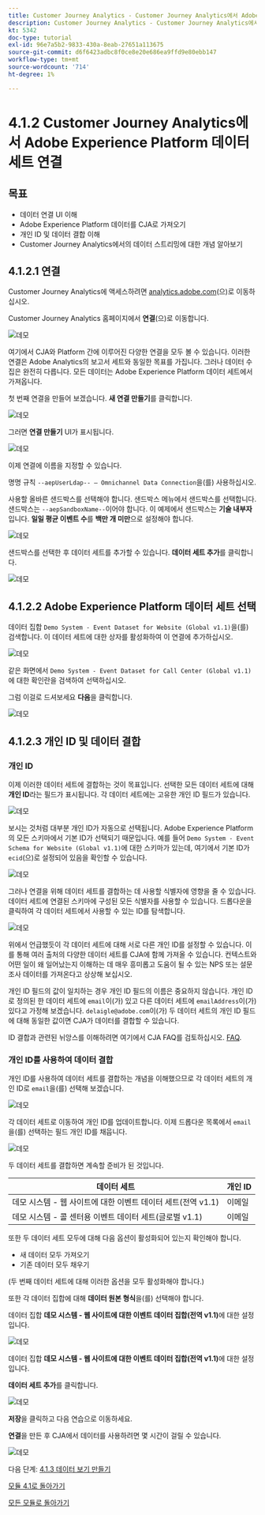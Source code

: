 ```yaml
---
title: Customer Journey Analytics - Customer Journey Analytics에서 Adobe Experience Platform 데이터 세트 연결
description: Customer Journey Analytics - Customer Journey Analytics에서 Adobe Experience Platform 데이터 세트 연결
kt: 5342
doc-type: tutorial
exl-id: 96e7a5b2-9833-430a-8eab-27651a113675
source-git-commit: d6f6423adbc8f0ce8e20e686ea9ffd9e80ebb147
workflow-type: tm+mt
source-wordcount: '714'
ht-degree: 1%

---
```


# 4.1.2 Customer Journey Analytics에서 Adobe Experience Platform 데이터 세트 연결

## 목표

- 데이터 연결 UI 이해
- Adobe Experience Platform 데이터를 CJA로 가져오기
- 개인 ID 및 데이터 결합 이해
- Customer Journey Analytics에서의 데이터 스트리밍에 대한 개념 알아보기

## 4.1.2.1 연결

Customer Journey Analytics에 액세스하려면 [analytics.adobe.com](https://analytics.adobe.com)(으)로 이동하십시오.

Customer Journey Analytics 홈페이지에서 **연결**(으)로 이동합니다.

![데모](./images/cja2.png)

여기에서 CJA와 Platform 간에 이루어진 다양한 연결을 모두 볼 수 있습니다. 이러한 연결은 Adobe Analytics의 보고서 세트와 동일한 목표를 가집니다. 그러나 데이터 수집은 완전히 다릅니다. 모든 데이터는 Adobe Experience Platform 데이터 세트에서 가져옵니다.

첫 번째 연결을 만들어 보겠습니다. **새 연결 만들기**&#x200B;를 클릭합니다.

![데모](./images/cja4.png)

그러면 **연결 만들기** UI가 표시됩니다.

![데모](./images/cja5.png)

이제 연결에 이름을 지정할 수 있습니다.

명명 규칙 `--aepUserLdap-- – Omnichannel Data Connection`을(를) 사용하십시오.

사용할 올바른 샌드박스를 선택해야 합니다. 샌드박스 메뉴에서 샌드박스를 선택합니다. 샌드박스는 `--aepSandboxName--`이어야 합니다. 이 예제에서 샌드박스는 **기술 내부자**&#x200B;입니다. **일일 평균 이벤트 수**&#x200B;를 **백만 개 미만**&#x200B;으로 설정해야 합니다.

![데모](./images/cjasb.png)

샌드박스를 선택한 후 데이터 세트를 추가할 수 있습니다. **데이터 세트 추가**&#x200B;를 클릭합니다.

![데모](./images/cjasb1.png)

## 4.1.2.2 Adobe Experience Platform 데이터 세트 선택

데이터 집합 `Demo System - Event Dataset for Website (Global v1.1)`을(를) 검색합니다. 이 데이터 세트에 대한 상자를 활성화하여 이 연결에 추가하십시오.

![데모](./images/cja7.png)

같은 화면에서 `Demo System - Event Dataset for Call Center (Global v1.1)`에 대한 확인란을 검색하여 선택하십시오.

그럼 이걸로 드셔보세요 **다음**&#x200B;을 클릭합니다.

![데모](./images/cja9.png)

## 4.1.2.3 개인 ID 및 데이터 결합

### 개인 ID

이제 이러한 데이터 세트에 결합하는 것이 목표입니다. 선택한 모든 데이터 세트에 대해 **개인 ID**&#x200B;라는 필드가 표시됩니다. 각 데이터 세트에는 고유한 개인 ID 필드가 있습니다.

![데모](./images/cja11.png)

보시는 것처럼 대부분 개인 ID가 자동으로 선택됩니다. Adobe Experience Platform의 모든 스키마에서 기본 ID가 선택되기 때문입니다. 예를 들어 `Demo System - Event Schema for Website (Global v1.1)`에 대한 스키마가 있는데, 여기에서 기본 ID가 `ecid`(으)로 설정되어 있음을 확인할 수 있습니다.

![데모](./images/cja13.png)

그러나 연결을 위해 데이터 세트를 결합하는 데 사용할 식별자에 영향을 줄 수 있습니다. 데이터 세트에 연결된 스키마에 구성된 모든 식별자를 사용할 수 있습니다. 드롭다운을 클릭하여 각 데이터 세트에서 사용할 수 있는 ID를 탐색합니다.

![데모](./images/cja14.png)

위에서 언급했듯이 각 데이터 세트에 대해 서로 다른 개인 ID를 설정할 수 있습니다. 이를 통해 여러 출처의 다양한 데이터 세트를 CJA에 함께 가져올 수 있습니다. 컨텍스트와 어떤 일이 왜 일어났는지 이해하는 데 매우 흥미롭고 도움이 될 수 있는 NPS 또는 설문 조사 데이터를 가져온다고 상상해 보십시오.

개인 ID 필드의 값이 일치하는 경우 개인 ID 필드의 이름은 중요하지 않습니다. 개인 ID로 정의된 한 데이터 세트에 `email`이(가) 있고 다른 데이터 세트에 `emailAddress`이(가) 있다고 가정해 보겠습니다. `delaigle@adobe.com`이(가) 두 데이터 세트의 개인 ID 필드에 대해 동일한 값이면 CJA가 데이터를 결합할 수 있습니다.

ID 결합과 관련된 뉘앙스를 이해하려면 여기에서 CJA FAQ를 검토하십시오. [FAQ](https://experienceleague.adobe.com/docs/analytics-platform/using/cja-overview/cja-faq.html?lang=ko).

### 개인 ID를 사용하여 데이터 결합

개인 ID를 사용하여 데이터 세트를 결합하는 개념을 이해했으므로 각 데이터 세트의 개인 ID로 `email`을(를) 선택해 보겠습니다.

![데모](./images/cja15.png)

각 데이터 세트로 이동하여 개인 ID를 업데이트합니다. 이제 드롭다운 목록에서 `email`을(를) 선택하는 필드 개인 ID를 채웁니다.

![데모](./images/cja12a.png)

두 데이터 세트를 결합하면 계속할 준비가 된 것입니다.

| 데이터 세트 | 개인 ID |
| ----------------- |-------------| 
| 데모 시스템 - 웹 사이트에 대한 이벤트 데이터 세트(전역 v1.1) | 이메일 |
| 데모 시스템 - 콜 센터용 이벤트 데이터 세트(글로벌 v1.1) | 이메일 |

또한 두 데이터 세트 모두에 대해 다음 옵션이 활성화되어 있는지 확인해야 합니다.

- 새 데이터 모두 가져오기
- 기존 데이터 모두 채우기

(두 번째 데이터 세트에 대해 이러한 옵션을 모두 활성화해야 합니다.)

또한 각 데이터 집합에 대해 **데이터 원본 형식**&#x200B;을(를) 선택해야 합니다.

데이터 집합 **데모 시스템 - 웹 사이트에 대한 이벤트 데이터 집합(전역 v1.1)**&#x200B;에 대한 설정입니다.

![데모](./images/cja16a.png)

데이터 집합 **데모 시스템 - 웹 사이트에 대한 이벤트 데이터 집합(전역 v1.1)**&#x200B;에 대한 설정입니다.

**데이터 세트 추가**&#x200B;를 클릭합니다.

![데모](./images/cja16.png)

**저장**&#x200B;을 클릭하고 다음 연습으로 이동하세요.

**연결**&#x200B;을 만든 후 CJA에서 데이터를 사용하려면 몇 시간이 걸릴 수 있습니다.

![데모](./images/cja20.png)

다음 단계: [4.1.3 데이터 보기 만들기](./ex3.md)

[모듈 4.1로 돌아가기](./customer-journey-analytics-build-a-dashboard.md)

[모든 모듈로 돌아가기](./../../../overview.md)
